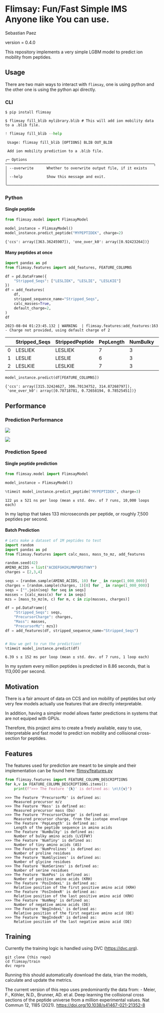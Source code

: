 # Flimsay: Fun/Fast Simple IMS Anyone like You can use.
Sebastian Paez

version = 0.4.0

This repository implements a very simple LGBM model to predict ion
mobility from peptides.

## Usage

There are two main ways to interact with `flimsay`, one is using python
and the other one is using the python api directly.

### CLI

``` shell
$ pip install flimsay
```

``` shell
$ flimsay fill_blib mylibrary.blib # This will add ion mobility data to a .blib file.
```

``` python
! flimsay fill_blib --help
```


     Usage: flimsay fill_blib [OPTIONS] BLIB OUT_BLIB

     Add ion mobility prediction to a .blib file.

    ╭─ Options ────────────────────────────────────────────────────────────────────╮
    │ --overwrite      Whether to overwrite output file, if it exists              │
    │ --help           Show this message and exit.                                 │
    ╰──────────────────────────────────────────────────────────────────────────────╯

### Python

#### Single peptide

``` python
from flimsay.model import FlimsayModel

model_instance = FlimsayModel()
model_instance.predict_peptide("MYPEPTIDEK", charge=2)
```

    {'ccs': array([363.36245907]), 'one_over_k0': array([0.92423264])}

#### Many peptides at once

``` python
import pandas as pd
from flimsay.features import add_features, FEATURE_COLUMNS

df = pd.DataFrame({
    "Stripped_Seqs": ["LESLIEK", "LESLIE", "LESLKIE"]
})
df = add_features(
    df,
    stripped_sequence_name="Stripped_Seqs",
    calc_masses=True,
    default_charge=2,
)
df
```

    2023-08-04 01:23:45.132 | WARNING  | flimsay.features:add_features:163 - Charge not provided, using default charge of 2

<div>
<style scoped>
    .dataframe tbody tr th:only-of-type {
        vertical-align: middle;
    }
&#10;    .dataframe tbody tr th {
        vertical-align: top;
    }
&#10;    .dataframe thead th {
        text-align: right;
    }
</style>

|     | Stripped_Seqs | StrippedPeptide | PepLength | NumBulky | NumTiny | NumProlines | NumGlycines | NumSerines | NumPos | PosIndexL | PosIndexR | NumNeg | NegIndexL | NegIndexR | Mass       | PrecursorCharge | PrecursorMz |
|-----|---------------|-----------------|-----------|----------|---------|-------------|-------------|------------|--------|-----------|-----------|--------|-----------|-----------|------------|-----------------|-------------|
| 0   | LESLIEK       | LESLIEK         | 7         | 3        | 1       | 0           | 0           | 1          | 1      | 0.857143  | 0.000000  | 2      | 0.142857  | 0.142857  | 830.474934 | 2               | 416.245292  |
| 1   | LESLIE        | LESLIE          | 6         | 3        | 1       | 0           | 0           | 1          | 0      | 1.000000  | 1.000000  | 2      | 0.166667  | 0.000000  | 702.379971 | 2               | 352.197811  |
| 2   | LESLKIE       | LESLKIE         | 7         | 3        | 1       | 0           | 0           | 1          | 1      | 0.571429  | 0.285714  | 2      | 0.142857  | 0.000000  | 830.474934 | 2               | 416.245292  |

</div>

``` python
model_instance.predict(df[FEATURE_COLUMNS])
```

    {'ccs': array([315.32424627, 306.70134752, 314.87268797]),
     'one_over_k0': array([0.78718781, 0.72658194, 0.78525451])}

## Performance

### Prediction Performance

![](https://github.com/TalusBio/flimsay/blob/main/train/plots/one_over_k0_model_ims_pred_vs_true.png)

![](https://github.com/TalusBio/flimsay/blob/main/train/plots/ccs_predicted_vs_real.png)

### Prediction Speed

#### Single peptide prediction

``` python
from flimsay.model import FlimsayModel

model_instance = FlimsayModel()

%timeit model_instance.predict_peptide("MYPEPTIDEK", charge=3)
```

    122 µs ± 521 ns per loop (mean ± std. dev. of 7 runs, 10,000 loops each)

In my laptop that takes 133 microseconds per peptide, or roughly 7,500
peptides per second.

#### Batch Prediction

``` python
# Lets make a dataset of 1M peptides to test
import random
import pandas as pd
from flimsay.features import calc_mass, mass_to_mz, add_features

random.seed(42)
AMINO_ACIDS = list("ACDEFGHIKLMNPQRSTVWY")
charges = [2,3,4]

seqs = [random.sample(AMINO_ACIDS, 10) for _ in range(1_000_000)]
charges = [random.sample(charges, 1)[0] for _ in range(1_000_000)]
seqs = ["".join(seq) for seq in seqs]
masses = [calc_mass(x) for x in seqs]
mzs = [mass_to_mz(m, c) for m, c in zip(masses, charges)]

df = pd.DataFrame({
    "Stripped_Seqs": seqs,
    "PrecursorCharge": charges,
    "Mass": masses,
    "PrecursorMz": mzs})
df = add_features(df, stripped_sequence_name="Stripped_Seqs")


# Now we get to run the prediction!
%timeit model_instance.predict(df)
```

    6.39 s ± 152 ms per loop (mean ± std. dev. of 7 runs, 1 loop each)

In my system every million peptides is predicted in 8.86 seconds, that is
113,000 per second.

## Motivation

There is a fair amount of data on CCS and ion mobility of peptides but
only very few models actually use features that are directly
interpretable.

In addition, having a simpler model allows faster predictions in systems
that are not equiped with GPUs.

Therefore, this project aims to create a freely available, easy to use,
interpretable and fast model to predict ion mobility and collisional
cross-section for peptides.

## Features

The features used for prediction are meant to be simple and their
implementation can be found here:
[flimsy/features.py](flimsy/features.py)

``` python
from flimsay.features import FEATURE_COLUMN_DESCRIPTIONS
for k,v in FEATURE_COLUMN_DESCRIPTIONS.items():
    print(f">>> The Feature '{k}' is defined as: \n\t{v}")
```

    >>> The Feature 'PrecursorMz' is defined as:
        Measured precursor m/z
    >>> The Feature 'Mass' is defined as:
        Measured precursor mass (Da)
    >>> The Feature 'PrecursorCharge' is defined as:
        Measured precursor charge, from the isotope envelope
    >>> The Feature 'PepLength' is defined as:
        Length of the peptide sequence in amino acids
    >>> The Feature 'NumBulky' is defined as:
        Number of bulky amino acids (LVIFWY)
    >>> The Feature 'NumTiny' is defined as:
        Number of tiny amino acids (AS)
    >>> The Feature 'NumProlines' is defined as:
        Number of proline residues
    >>> The Feature 'NumGlycines' is defined as:
        Number of glycine residues
    >>> The Feature 'NumSerines' is defined as:
        Number of serine residues
    >>> The Feature 'NumPos' is defined as:
        Number of positive amino acids (KRH)
    >>> The Feature 'PosIndexL' is defined as:
        Relative position of the first positive amino acid (KRH)
    >>> The Feature 'PosIndexR' is defined as:
        Relative position of the last positive amino acid (KRH)
    >>> The Feature 'NumNeg' is defined as:
        Number of negative amino acids (DE)
    >>> The Feature 'NegIndexL' is defined as:
        Relative position of the first negative amino acid (DE)
    >>> The Feature 'NegIndexR' is defined as:
        Relative position of the last negative amino acid (DE)

## Training

Currently the training logic is handled using DVC (https://dvc.org).

``` shell
git clone {this repo}
cd flimsay/train
dvc repro
```

Running this should automatically download the data, trian the models,
calculate and update the metrics.

The current version of this repo uses predominantly the data from: -
Meier, F., Köhler, N.D., Brunner, AD. et al. Deep learning the
collisional cross sections of the peptide universe from a million
experimental values. Nat Commun 12, 1185 (2021).
https://doi.org/10.1038/s41467-021-21352-8
